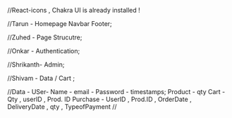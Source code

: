 //React-icons , Chakra UI is already installed !

//Tarun - Homepage Navbar Footer;

//Zuhed - Page Strucutre;

//Onkar - Authentication;

//Shrikanth- Admin;

//Shivam - Data / Cart ;

//Data -
USer-
Name - email - Password - timestamps;
Product -
qty
Cart -
Qty , userID , Prod. ID
Purchase -
UserID , Prod.ID , OrderDate , DeliveryDate , qty , TypeofPayment
//
